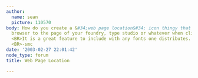 ```yaml
---
author:
  name: sean
  picture: 110570
body: How do you create a &#34;web page location&#34; icon thingy that opens up a
  browser to the page of your foundry, type studio or whatever when clicked? <BR>
  <BR>It is a great feature to include with any fonts one distributes. <BR> <BR>thanks,
  <BR>-smc
date: '2003-02-27 22:01:42'
node_type: forum
title: Web Page Location

---
```

